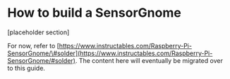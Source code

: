 # How to build a SensorGnome

\[placeholder section\]

For now, refer to [https://www.instructables.com/Raspberry-Pi-SensorGnome/\#solder](https://www.instructables.com/Raspberry-Pi-SensorGnome/#solder). The content here will eventually be migrated over to this guide.

